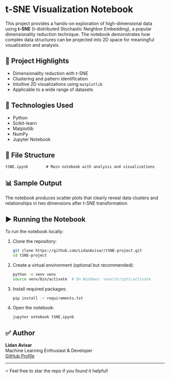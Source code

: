 # t-SNE Visualization Notebook

This project provides a hands-on exploration of high-dimensional data using **t-SNE** (t-distributed Stochastic Neighbor Embedding), a popular dimensionality reduction technique. The notebook demonstrates how complex data structures can be projected into 2D space for meaningful visualization and analysis.

## 🚀 Project Highlights

- Dimensionality reduction with t-SNE
- Clustering and pattern identification
- Intuitive 2D visualizations using `matplotlib`
- Applicable to a wide range of datasets

## 🧠 Technologies Used

- Python
- Scikit-learn
- Matplotlib
- NumPy
- Jupyter Notebook

## 📂 File Structure

```
tSNE.ipynb        # Main notebook with analysis and visualizations
```

## 📊 Sample Output

The notebook produces scatter plots that clearly reveal data clusters and relationships in two dimensions after t-SNE transformation.

## ▶️ Running the Notebook

To run the notebook locally:

1. Clone the repository:
   ```bash
   git clone https://github.com/LidanAvisar/tSNE-project.git
   cd tSNE-project
   ```

2. Create a virtual environment (optional but recommended):
   ```bash
   python -m venv venv
   source venv/bin/activate  # On Windows: venv\Scripts\activate
   ```

3. Install required packages:
   ```bash
   pip install -r requirements.txt
   ```

4. Open the notebook:
   ```bash
   jupyter notebook tSNE.ipynb
   ```

## ✅ Author

**Lidan Avisar**  
Machine Learning Enthusiast & Developer  
[GitHub Profile](https://github.com/LidanAvisar)

---

⭐ Feel free to star the repo if you found it helpful!
